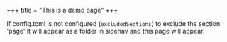 +++
title = "This is a demo page"
+++

If config.toml is not configured  (`excludedSections`) to exclude the section 'page' it will appear as a folder in sidenav and this page will appear.